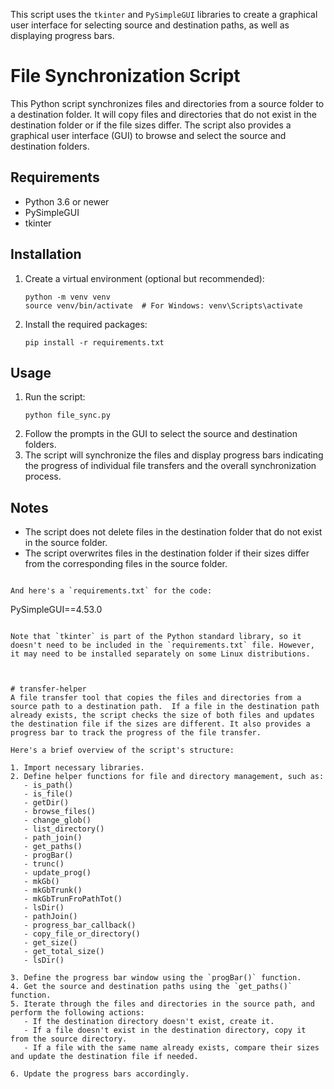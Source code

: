 This script uses the `tkinter` and `PySimpleGUI` libraries to create a graphical user interface for selecting source and destination paths, as well as displaying progress bars.

# File Synchronization Script

This Python script synchronizes files and directories from a source folder to a destination folder. It will copy files and directories that do not exist in the destination folder or if the file sizes differ. The script also provides a graphical user interface (GUI) to browse and select the source and destination folders.

## Requirements

- Python 3.6 or newer
- PySimpleGUI
- tkinter

## Installation

1. Create a virtual environment (optional but recommended):
   ```
   python -m venv venv
   source venv/bin/activate  # For Windows: venv\Scripts\activate
   ```
2. Install the required packages:
   ```
   pip install -r requirements.txt
   ```

## Usage

1. Run the script:
   ```
   python file_sync.py
   ```
2. Follow the prompts in the GUI to select the source and destination folders.
3. The script will synchronize the files and display progress bars indicating the progress of individual file transfers and the overall synchronization process.

## Notes

- The script does not delete files in the destination folder that do not exist in the source folder.
- The script overwrites files in the destination folder if their sizes differ from the corresponding files in the source folder.
```

And here's a `requirements.txt` for the code:

```
PySimpleGUI==4.53.0
```

Note that `tkinter` is part of the Python standard library, so it doesn't need to be included in the `requirements.txt` file. However, it may need to be installed separately on some Linux distributions.



# transfer-helper
A file transfer tool that copies the files and directories from a source path to a destination path.  If a file in the destination path already exists, the script checks the size of both files and updates the destination file if the sizes are different. It also provides a progress bar to track the progress of the file transfer.

Here's a brief overview of the script's structure:

1. Import necessary libraries.
2. Define helper functions for file and directory management, such as:
   - is_path()
   - is_file()
   - getDir()
   - browse_files()
   - change_glob()
   - list_directory()
   - path_join()
   - get_paths()
   - progBar()
   - trunc()
   - update_prog()
   - mkGb()
   - mkGbTrunk()
   - mkGbTrunFroPathTot()
   - lsDir()
   - pathJoin()
   - progress_bar_callback()
   - copy_file_or_directory()
   - get_size()
   - get_total_size()
   - lsDir()

3. Define the progress bar window using the `progBar()` function.
4. Get the source and destination paths using the `get_paths()` function.
5. Iterate through the files and directories in the source path, and perform the following actions:
   - If the destination directory doesn't exist, create it.
   - If a file doesn't exist in the destination directory, copy it from the source directory.
   - If a file with the same name already exists, compare their sizes and update the destination file if needed.
   
6. Update the progress bars accordingly.
